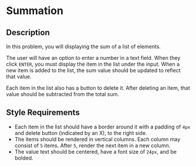 # Summation

## Description

In this problem, you will displaying the sum of a list of elements.

The user will have an option to enter a number in a text field. When they click `ENTER`, you must display the item in the list under the input. When a new item is added to the list, the sum value should be updated to reflect that value.

Each item in the list also has a button to delete it. After deleting an item, that value should be subtracted from the total sum.

## Style Requirements
- Each item in the list should have a border around it with a padding of `4px` and delete button (indicated by an X), to the right side.
- The items should be rendered in vertical columns. Each column may consist of `5` items. After `5`, render the next item in a new column.
- The value text should be centered, have a font size of `24px`, and be bolded.